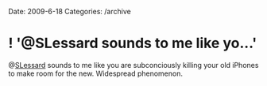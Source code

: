 Date: 2009-6-18
Categories: /archive

# ! '@SLessard sounds to me like yo...'

@<a href="http://twitter.com/SLessard">SLessard</a> sounds to me like you are subconciously killing your old iPhones to make room for the new. Widespread phenomenon.

